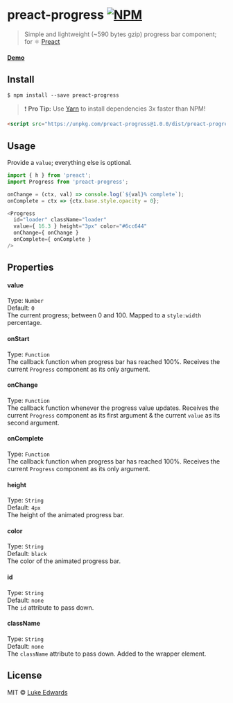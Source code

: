 # preact-progress [![NPM](https://img.shields.io/npm/v/preact-progress.svg)](https://www.npmjs.com/package/preact-progress)

> Simple and lightweight (~590 bytes gzip) progress bar component; for :atom_symbol: [Preact](https://github.com/developit/preact)

#### [Demo](https://jsfiddle.net/lukeed/vtkdyjva/)

## Install

```
$ npm install --save preact-progress
```

> :exclamation: **Pro Tip:** Use [Yarn](https://yarnpkg.com/) to install dependencies 3x faster than NPM!

```html
<script src="https://unpkg.com/preact-progress@1.0.0/dist/preact-progress.min.js"></script>
```

## Usage

Provide a `value`; everything else is optional.

```js
import { h } from 'preact';
import Progress from 'preact-progress';

onChange = (ctx, val) => console.log(`${val}% complete`);
onComplete = ctx => {ctx.base.style.opacity = 0};

<Progress 
  id="loader" className="loader"
  value={ 16.3 } height="3px" color="#6cc644"
  onChange={ onChange }
  onComplete={ onComplete }
/>
```

## Properties

#### value
Type: `Number`<br>
Default: `0`<br>
The current progress; between 0 and 100. Mapped to a `style:width` percentage.

#### onStart
Type: `Function`<br>
The callback function when progress bar has reached 100%. Receives the current `Progress` component as its only argument.

#### onChange
Type: `Function`<br>
The callback function whenever the progress value updates. Receives the current `Progress` component as its first argument & the current `value` as its second argument.

#### onComplete
Type: `Function`<br>
The callback function when progress bar has reached 100%. Receives the current `Progress` component as its only argument.

#### height
Type: `String`<br>
Default: `4px`<br>
The height of the animated progress bar.

#### color
Type: `String`<br>
Default: `black`<br>
The color of the animated progress bar.

#### id
Type: `String`<br>
Default: `none`<br>
The `id` attribute to pass down.

#### className
Type: `String`<br>
Default: `none`<br>
The `className` attribute to pass down. Added to the wrapper element.

## License

MIT © [Luke Edwards](https://lukeed.com)
